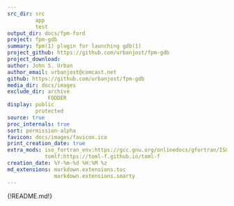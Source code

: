 ```yaml
---
src_dir: src
         app
         test
output_dir: docs/fpm-ford
project: fpm-gdb
summary: fpm(1) plugin for launching gdb(1)
project_github: https://github.com/urbanjost/fpm-gdb
project_download:
author: John S. Urban
author_email: urbanjost@comcast.net
github: https://github.com/urbanjost/fpm-gdb
media_dir: docs/images
exclude_dir: archive
             FODDER
display: public
         protected
source: true
proc_internals: true
sort: permission-alpha
favicon: docs/images/favicon.ico
print_creation_date: true
extra_mods: iso_fortran_env:https://gcc.gnu.org/onlinedocs/gfortran/ISO_005fFORTRAN_005fENV.html
            tomlf:https://toml-f.github.io/toml-f
creation_date: %Y-%m-%d %H:%M %z
md_extensions: markdown.extensions.toc
               markdown.extensions.smarty
---
```


{!README.md!}
